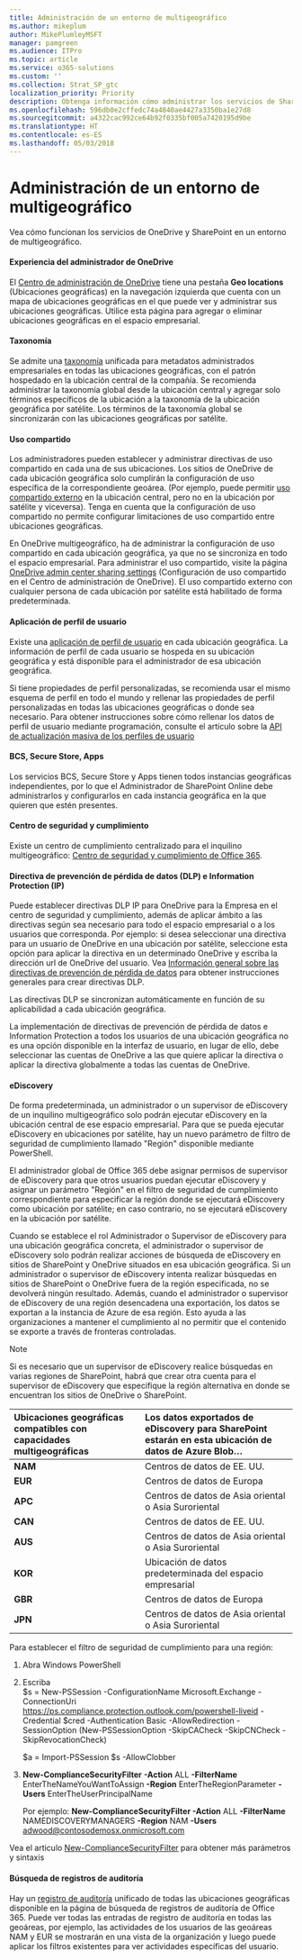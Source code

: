 ```yaml
---
title: Administración de un entorno de multigeográfico
ms.author: mikeplum
author: MikePlumleyMSFT
manager: pamgreen
ms.audience: ITPro
ms.topic: article
ms.service: o365-solutions
ms.custom: ''
ms.collection: Strat_SP_gtc
localization_priority: Priority
description: Obtenga información cómo administrar los servicios de SharePoint y OneDrive en un entorno multigeográfico.
ms.openlocfilehash: 596db0e2cffedc74a4840ae4427a3350ba1e27d8
ms.sourcegitcommit: a4322cac992ce64b92f0335bf005a7420195d9be
ms.translationtype: HT
ms.contentlocale: es-ES
ms.lasthandoff: 05/03/2018
---
```

# <a name="administering-a-multi-geo-environment"></a>Administración de un entorno de multigeográfico

Vea cómo funcionan los servicios de OneDrive y SharePoint en un entorno de multigeográfico.

#### <a name="onedrive-administrator-experience"></a>Experiencia del administrador de OneDrive

El [Centro de administración de OneDrive](https://admin.onedrive.com) tiene una pestaña **Geo locations** (Ubicaciones geográficas) en la navegación izquierda que cuenta con un mapa de ubicaciones geográficas en el que puede ver y administrar sus ubicaciones geográficas. Utilice esta página para agregar o eliminar ubicaciones geográficas en el espacio empresarial.

#### <a name="taxonomy"></a>Taxonomía

Se admite una [taxonomía](https://support.office.com/article/A180FA28-6405-4679-9EC3-81D2028C4EFC) unificada para metadatos administrados empresariales en todas las ubicaciones geográficas, con el patrón hospedado en la ubicación central de la compañía. Se recomienda administrar la taxonomía global desde la ubicación central y agregar solo términos específicos de la ubicación a la taxonomía de la ubicación geográfica por satélite. Los términos de la taxonomía global se sincronizarán con las ubicaciones geográficas por satélite.

#### <a name="sharing"></a>Uso compartido

Los administradores pueden establecer y administrar directivas de uso compartido en cada una de sus ubicaciones. Los sitios de OneDrive de cada ubicación geográfica solo cumplirán la configuración de uso específica de la correspondiente geoárea. (Por ejemplo, puede permitir [uso compartido externo](https://support.office.com/article/C8A462EB-0723-4B0B-8D0A-70FEAFE4BE85) en la ubicación central, pero no en la ubicación por satélite y viceversa). Tenga en cuenta que la configuración de uso compartido no permite configurar limitaciones de uso compartido entre ubicaciones geográficas.

En OneDrive multigeográfico, ha de administrar la configuración de uso compartido en cada ubicación geográfica, ya que no se sincroniza en todo el espacio empresarial. Para administrar el uso compartido, visite la página [OneDrive admin center sharing settings](https://admin.onedrive.com/?v=SharingSettings) (Configuración de uso compartido en el Centro de administración de OneDrive). El uso compartido externo con cualquier persona de cada ubicación por satélite está habilitado de forma predeterminada.

#### <a name="user-profile-application"></a>Aplicación de perfil de usuario

Existe una [aplicación de perfil de usuario](https://support.office.com/article/494bec9c-6654-41f0-920f-f7f937ea9723) en cada ubicación geográfica. La información de perfil de cada usuario se hospeda en su ubicación geográfica y está disponible para el administrador de esa ubicación geográfica.

Si tiene propiedades de perfil personalizadas, se recomienda usar el mismo esquema de perfil en todo el mundo y rellenar las propiedades de perfil personalizadas en todas las ubicaciones geográficas o donde sea necesario. Para obtener instrucciones sobre cómo rellenar los datos de perfil de usuario mediante programación, consulte el artículo sobre la [API de actualización masiva de los perfiles de usuario](https://docs.microsoft.com/es-ES/sharepoint/dev/solution-guidance/bulk-user-profile-update-api-for-sharepoint-online)

#### <a name="bcs-secure-store-apps"></a>BCS, Secure Store, Apps

Los servicios BCS, Secure Store y Apps tienen todos instancias geográficas independientes, por lo que el Administrador de SharePoint Online debe administrarlos y configurarlos en cada instancia geográfica en la que quieren que estén presentes.

#### <a name="security-and-compliance-admin-center"></a>Centro de seguridad y cumplimiento

Existe un centro de cumplimiento centralizado para el inquilino multigeográfico: [Centro de seguridad y cumplimiento de Office 365](https://protection.office.com/?rfr=AdminCenter\#/homepage).

#### <a name="information-protection-ip-data-loss-prevention-dlp-policy"></a>Directiva de prevención de pérdida de datos (DLP) e Information Protection (IP)

Puede establecer directivas DLP IP para OneDrive para la Empresa en el centro de seguridad y cumplimiento, además de aplicar ámbito a las directivas según sea necesario para todo el espacio empresarial o a los usuarios que corresponda. Por ejemplo: si desea seleccionar una directiva para un usuario de OneDrive en una ubicación por satélite, seleccione esta opción para aplicar la directiva en un determinado OneDrive y escriba la dirección url de OneDrive del usuario. Vea [Información general sobre las directivas de prevención de pérdida de datos](https://support.office.com/article/1966b2a7-d1e2-4d92-ab61-42efbb137f5e) para obtener instrucciones generales para crear directivas DLP.

Las directivas DLP se sincronizan automáticamente en función de su aplicabilidad a cada ubicación geográfica.

La implementación de directivas de prevención de pérdida de datos e Information Protection a todos los usuarios de una ubicación geográfica no es una opción disponible en la interfaz de usuario, en lugar de ello, debe seleccionar las cuentas de OneDrive a las que quiere aplicar la directiva o aplicar la directiva globalmente a todas las cuentas de OneDrive.

#### <a name="ediscovery"></a>eDiscovery 

De forma predeterminada, un administrador o un supervisor de eDiscovery de un inquilino multigeográfico solo podrán ejecutar eDiscovery en la ubicación central de ese espacio empresarial. Para que se pueda ejecutar eDiscovery en ubicaciones por satélite, hay un nuevo parámetro de filtro de seguridad de cumplimiento llamado "Región" disponible mediante PowerShell.

El administrador global de Office 365 debe asignar permisos de supervisor de eDiscovery para que otros usuarios puedan ejecutar eDiscovery y asignar un parámetro "Región" en el filtro de seguridad de cumplimiento correspondiente para especificar la región donde se ejecutará eDiscovery como ubicación por satélite; en caso contrario, no se ejecutará eDiscovery en la ubicación por satélite.

Cuando se establece el rol Administrador o Supervisor de eDiscovery para una ubicación geográfica concreta, el administrador o supervisor de eDiscovery solo podrán realizar acciones de búsqueda de eDiscovery en sitios de SharePoint y OneDrive situados en esa ubicación geográfica. Si un administrador o supervisor de eDiscovery intenta realizar búsquedas en sitios de SharePoint o OneDrive fuera de la región especificada, no se devolverá ningún resultado. Además, cuando el administrador o supervisor de eDiscovery de una región desencadena una exportación, los datos se exportan a la instancia de Azure de esa región. Esto ayuda a las organizaciones a mantener el cumplimiento al no permitir que el contenido se exporte a través de fronteras controladas.

> [!NOTE]
> Si es necesario que un supervisor de eDiscovery realice búsquedas en varias regiones de SharePoint, habrá que crear otra cuenta para el supervisor de eDiscovery que especifique la región alternativa en donde se encuentran los sitios de OneDrive o SharePoint.

<table>
<thead>
<tr class="header">
<th align="left"><strong>Ubicaciones geográficas compatibles con capacidades multigeográficas</strong></th>
<th align="left"><strong>Los datos exportados de eDiscovery para SharePoint estarán en esta ubicación de datos de Azure Blob…</strong></th>
</tr>
</thead>
<tbody>
<tr class="odd">
<td align="left"><strong>NAM</strong></td>
<td align="left">Centros de datos de EE. UU.</td>
</tr>
<tr class="even">
<td align="left"><strong>EUR</strong></td>
<td align="left">Centros de datos de Europa</td>
</tr>
<tr class="odd">
<td align="left"><strong>APC</strong></td>
<td align="left">Centros de datos de Asia oriental o Asia Suroriental</td>
</tr>
<tr class="even">
<td align="left"><strong>CAN</strong></td>
<td align="left">Centros de datos de EE. UU.</td>
</tr>
<tr class="odd">
<td align="left"><strong>AUS</strong></td>
<td align="left">Centros de datos de Asia oriental o Asia Suroriental</td>
</tr>
<tr class="even">
<td align="left"><strong>KOR</strong></td>
<td align="left">Ubicación de datos predeterminada del espacio empresarial</td>
</tr>
<tr class="odd">
<td align="left"><strong>GBR</strong></td>
<td align="left">Centros de datos de Europa</td>
</tr>
<tr class="even">
<td align="left"><strong>JPN </strong></td>
<td align="left">Centros de datos de Asia oriental o Asia Suroriental</td>
</tr>
</tbody>
</table>

Para establecer el filtro de seguridad de cumplimiento para una región:

1.  Abra Windows PowerShell

2.  Escriba  
    $s = New-PSSession -ConfigurationName Microsoft.Exchange -ConnectionUri <https://ps.compliance.protection.outlook.com/powershell-liveid> -Credential $cred -Authentication Basic -AllowRedirection -SessionOption (New-PSSessionOption -SkipCACheck -SkipCNCheck -SkipRevocationCheck)

    $a = Import-PSSession $s -AllowClobber  

3.  **New-ComplianceSecurityFilter** **-Action** ALL **-FilterName** EnterTheNameYouWantToAssign **-Region** EnterTheRegionParameter **-Users** EnterTheUserPrincipalName

    Por ejemplo: **New-ComplianceSecurityFilter -Action** ALL **-FilterName** NAMEDISCOVERYMANAGERS **-Region** NAM **-Users** adwood@contosodemosx.onmicrosoft.com

Vea el articulo [New-ComplianceSecurityFilter](https://technet.microsoft.com/library/mt210915(v=exchg.160).aspx) para obtener más parámetros y sintaxis

#### <a name="audit-log-search"></a>Búsqueda de registros de auditoría

Hay un [registro de auditoría](https://support.office.com/article/0d4d0f35-390b-4518-800e-0c7ec95e946c) unificado de todas las ubicaciones geográficas disponible en la página de búsqueda de registros de auditoría de Office 365. Puede ver todas las entradas de registro de auditoría en todas las geoáreas, por ejemplo, las actividades de los usuarios de las geoáreas NAM y EUR se mostrarán en una vista de la organización y luego puede aplicar los filtros existentes para ver actividades específicas del usuario.
